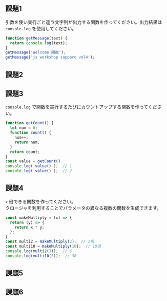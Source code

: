 ## 課題1

引数を使い実行ごと違う文字列が出力する関数を作ってください。出力結果は `console.log` を使用してください。

```javascript
function getMessage(text) {
  return console.log(text);
}
getMessage('Welcome 関数');
getMessage('js workshop sapporo vol4');
```

## 課題2


## 課題3

`console.log` で関数を実行するたびにカウントアップする関数を作ってください。

```javascript
function getCount() {
  let num = 0;
  function count() {
    num++;
    return num;
  }
  return count;
}
const value = getCount()
console.log( value() );  // 1
console.log( value() );  // 2
```

## 課題4

`x` 倍できる関数を作ってください。  
クロージャを利用することでパラメータの異なる複数の関数を生成できます。

```javascript
const makeMultiply = (x) => {
  return (y) => {
    return x * y;
  };
}
const multi2 = makeMultiply(2);  // 2倍
const multi10 = makeMultiply(10);  // 10倍
console.log(multi2(3));  // 6
console.log(multi10(3));  // 30
```

## 課題5
## 課題6
